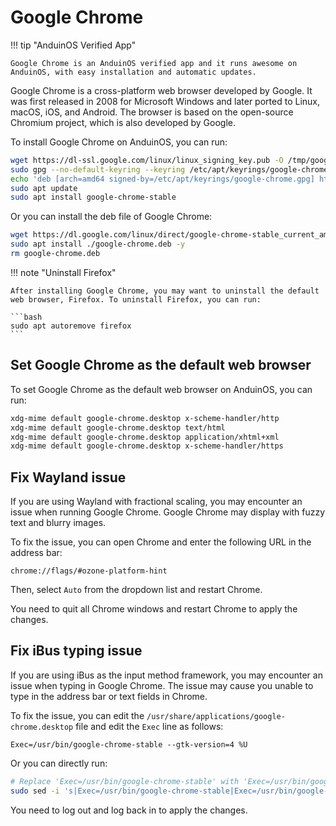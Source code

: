 # Google Chrome

!!! tip "AnduinOS Verified App"

    Google Chrome is an AnduinOS verified app and it runs awesome on AnduinOS, with easy installation and automatic updates.

Google Chrome is a cross-platform web browser developed by Google. It was first released in 2008 for Microsoft Windows and later ported to Linux, macOS, iOS, and Android. The browser is based on the open-source Chromium project, which is also developed by Google.

To install Google Chrome on AnduinOS, you can run:

```bash title="Install Google Chrome"
wget https://dl-ssl.google.com/linux/linux_signing_key.pub -O /tmp/google.pub
sudo gpg --no-default-keyring --keyring /etc/apt/keyrings/google-chrome.gpg --import /tmp/google.pub
echo 'deb [arch=amd64 signed-by=/etc/apt/keyrings/google-chrome.gpg] http://dl.google.com/linux/chrome/deb/ stable main' | sudo tee /etc/apt/sources.list.d/google-chrome.list
sudo apt update
sudo apt install google-chrome-stable
```

Or you can install the deb file of Google Chrome:

```bash
wget https://dl.google.com/linux/direct/google-chrome-stable_current_amd64.deb -O google-chrome.deb
sudo apt install ./google-chrome.deb -y
rm google-chrome.deb
```

!!! note "Uninstall Firefox"

    After installing Google Chrome, you may want to uninstall the default web browser, Firefox. To uninstall Firefox, you can run:

    ```bash
    sudo apt autoremove firefox
    ```

## Set Google Chrome as the default web browser

To set Google Chrome as the default web browser on AnduinOS, you can run:

```bash title="Set Google Chrome as the default web browser"
xdg-mime default google-chrome.desktop x-scheme-handler/http
xdg-mime default google-chrome.desktop text/html
xdg-mime default google-chrome.desktop application/xhtml+xml
xdg-mime default google-chrome.desktop x-scheme-handler/https
```

## Fix Wayland issue

If you are using Wayland with fractional scaling, you may encounter an issue when running Google Chrome. Google Chrome may display with fuzzy text and blurry images.

To fix the issue, you can open Chrome and enter the following URL in the address bar:

```text
chrome://flags/#ozone-platform-hint
```

Then, select `Auto` from the dropdown list and restart Chrome.

You need to quit all Chrome windows and restart Chrome to apply the changes.

## Fix iBus typing issue

If you are using iBus as the input method framework, you may encounter an issue when typing in Google Chrome. The issue may cause you unable to type in the address bar or text fields in Chrome.

To fix the issue, you can edit the `/usr/share/applications/google-chrome.desktop` file and edit the `Exec` line as follows:

```text
Exec=/usr/bin/google-chrome-stable --gtk-version=4 %U
```

Or you can directly run:

```bash title="Fix iBus typing issue"
# Replace 'Exec=/usr/bin/google-chrome-stable' with 'Exec=/usr/bin/google-chrome-stable --gtk-version=4' in the google-chrome.desktop file
sudo sed -i 's|Exec=/usr/bin/google-chrome-stable|Exec=/usr/bin/google-chrome-stable --gtk-version=4|' /usr/share/applications/google-chrome.desktop
```

You need to log out and log back in to apply the changes.
